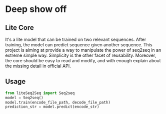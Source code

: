 # Deep show off
## Lite Core
It's a lite model that can be trained on two relevant sequences. After training, the model can predict sequence given another sequence.
This project is aiming at provide a way to manipulate the power of seq2seq in an extreme simple way. Simplicity is the other facet of reusability. 
Moreover, the core should be easy to read and modify, and with enough explain about the missing detail in official API.

## Usage
```python
from liteSeq2Seq import Seq2seq
model = Seq2seq()
model.train(encode_file_path, decode_file_path)
prediction_str = model.predict(encode_str)
```

